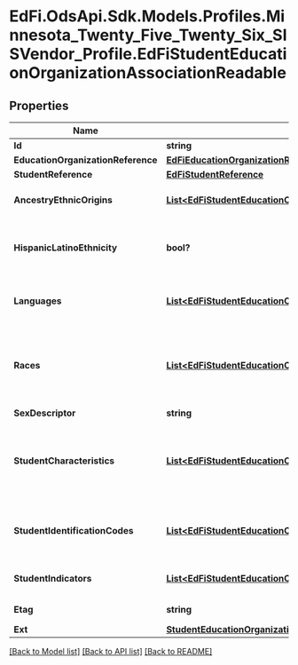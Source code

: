 # EdFi.OdsApi.Sdk.Models.Profiles.Minnesota_Twenty_Five_Twenty_Six_SISVendor_Profile.EdFiStudentEducationOrganizationAssociationReadable

## Properties

Name | Type | Description | Notes
------------ | ------------- | ------------- | -------------
**Id** | **string** |  | [optional] 
**EducationOrganizationReference** | [**EdFiEducationOrganizationReference**](EdFiEducationOrganizationReference.md) |  | 
**StudentReference** | [**EdFiStudentReference**](EdFiStudentReference.md) |  | 
**AncestryEthnicOrigins** | [**List&lt;EdFiStudentEducationOrganizationAssociationAncestryEthnicOriginReadable&gt;**](EdFiStudentEducationOrganizationAssociationAncestryEthnicOriginReadable.md) | An unordered collection of studentEducationOrganizationAssociationAncestryEthnicOrigins. The original peoples or cultures with which the individual identifies. | [optional] 
**HispanicLatinoEthnicity** | **bool?** | An indication that the individual traces his or her origin or descent to Mexico, Puerto Rico, Cuba, Central, and South America, and other Spanish cultures, regardless of race, as last reported to the education organization. The term, \&quot;Spanish origin,\&quot; can be used in addition to \&quot;Hispanic or Latino.\&quot; | [optional] 
**Languages** | [**List&lt;EdFiStudentEducationOrganizationAssociationLanguageReadable&gt;**](EdFiStudentEducationOrganizationAssociationLanguageReadable.md) | An unordered collection of studentEducationOrganizationAssociationLanguages. The language(s) the individual uses to communicate. It is strongly recommended that entries use only ISO 639-3 language codes. | [optional] 
**Races** | [**List&lt;EdFiStudentEducationOrganizationAssociationRaceReadable&gt;**](EdFiStudentEducationOrganizationAssociationRaceReadable.md) | An unordered collection of studentEducationOrganizationAssociationRaces. The general racial category which most clearly reflects the individual&#39;s recognition of his or her community or with which the individual most identifies as last reported to the education organization. The data model allows for multiple entries so that each individual can specify all appropriate races. | [optional] 
**SexDescriptor** | **string** | The student&#39;s gender as last reported to the education organization. | 
**StudentCharacteristics** | [**List&lt;EdFiStudentEducationOrganizationAssociationStudentCharacteristicReadable&gt;**](EdFiStudentEducationOrganizationAssociationStudentCharacteristicReadable.md) | An unordered collection of studentEducationOrganizationAssociationStudentCharacteristics. Reflects important characteristics of a student. If a student has a characteristic present, that characteristic is considered true or active for that student. If a characteristic is not present, no assumption is made as to the applicability of the characteristic, but local policy may dictate otherwise. | [optional] 
**StudentIdentificationCodes** | [**List&lt;EdFiStudentEducationOrganizationAssociationStudentIdentificationCodeReadable&gt;**](EdFiStudentEducationOrganizationAssociationStudentIdentificationCodeReadable.md) | An unordered collection of studentEducationOrganizationAssociationStudentIdentificationCodes. A coding scheme that is used for identification and record-keeping purposes by schools, social services, or other agencies to refer to a student. | [optional] 
**StudentIndicators** | [**List&lt;EdFiStudentEducationOrganizationAssociationStudentIndicatorReadable&gt;**](EdFiStudentEducationOrganizationAssociationStudentIndicatorReadable.md) | An unordered collection of studentEducationOrganizationAssociationStudentIndicators. An indicator or metric computed for the student (e.g., at risk). | [optional] 
**Etag** | **string** | A unique system-generated value that identifies the version of the resource. | [optional] 
**Ext** | [**StudentEducationOrganizationAssociationExtensionsReadable**](StudentEducationOrganizationAssociationExtensionsReadable.md) |  | [optional] 

[[Back to Model list]](../README.md#documentation-for-models) [[Back to API list]](../README.md#documentation-for-api-endpoints) [[Back to README]](../README.md)

